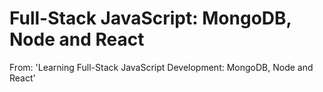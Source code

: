 # Full-Stack JavaScript: MongoDB, Node and React
From: 'Learning Full-Stack JavaScript Development: MongoDB, Node and React'
